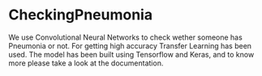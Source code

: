 # CheckingPneumonia
We use Convolutional Neural Networks to check wether someone has Pneumonia or not. For getting high accuracy Transfer Learning has been used. The model has been built using Tensorflow and Keras, and to know more please take a look at the documentation. 

